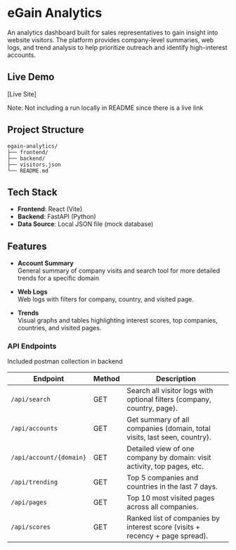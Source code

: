# eGain Analytics

An analytics dashboard built for sales representatives to gain insight into website visitors. The platform provides company-level summaries, web logs, and trend analysis to help prioritize outreach and identify high-interest accounts.

## Live Demo

[Live Site]

Note: Not including a run locally in README since there is a live link


## Project Structure

```
egain-analytics/
├── frontend/
├── backend/
├── visitors.json
└── README.md
```

## Tech Stack

- **Frontend**: React (Vite)
- **Backend**: FastAPI (Python)
- **Data Source**: Local JSON file (mock database)


## Features

- **Account Summary**  
  General summary of company visits and search tool for more detailed trends for a specific domain

- **Web Logs**  
  Web logs with filters for company, country, and visited page.

- **Trends**  
  Visual graphs and tables highlighting interest scores, top companies, countries, and visited pages.


### API Endpoints

Included postman collection in backend

| Endpoint             | Method | Description                                                                 |
|----------------------|--------|-----------------------------------------------------------------------------|
| `/api/search`        | GET    | Search all visitor logs with optional filters (company, country, page).     |
| `/api/accounts`      | GET    | Get summary of all companies (domain, total visits, last seen, country).    |
| `/api/account/{domain}` | GET | Detailed view of one company by domain: visit activity, top pages, etc.     |
| `/api/trending`      | GET    | Top 5 companies and countries in the last 7 days.                            |
| `/api/pages`         | GET    | Top 10 most visited pages across all companies.                             |
| `/api/scores`        | GET    | Ranked list of companies by interest score (visits + recency + page spread).|


